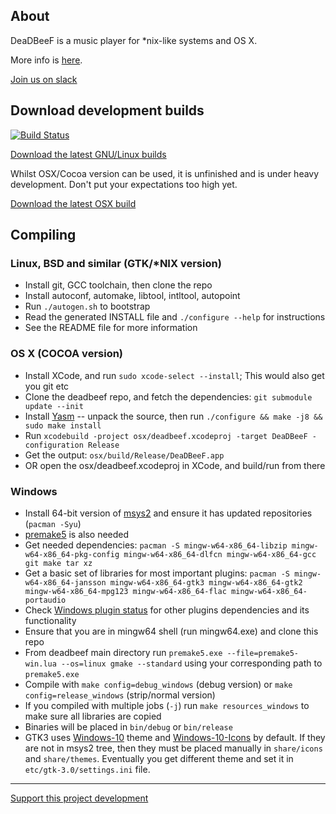 ## About

DeaDBeeF is a music player for \*nix-like systems and OS X.

More info is [here](http://deadbeef.sf.net).

[Join us on slack](https://deadbeef-slack.herokuapp.com)

## Download development builds

[![Build Status](https://travis-ci.org/DeaDBeeF-Player/deadbeef.svg?branch=master)](https://travis-ci.org/DeaDBeeF-Player/deadbeef)

[Download the latest GNU/Linux builds](https://sourceforge.net/projects/deadbeef/files/travis/linux/)

Whilst OSX/Cocoa version can be used, it is unfinished and is under heavy development. Don't put your expectations too high yet.

[Download the latest OSX build](https://sourceforge.net/projects/deadbeef/files/travis/osx/)

## Compiling

### Linux, BSD and similar (GTK/*NIX version)

* Install git, GCC toolchain, then clone the repo
* Install autoconf, automake, libtool, intltool, autopoint
* Run ```./autogen.sh``` to bootstrap
* Read the generated INSTALL file and ```./configure --help``` for instructions
* See the README file for more information

### OS X (COCOA version)

* Install XCode, and run `sudo xcode-select --install`; This would also get you git etc
* Clone the deadbeef repo, and fetch the dependencies: ```git submodule update --init```
* Install [Yasm](https://yasm.tortall.net/Download.html) -- unpack the source, then run `./configure && make -j8 && sudo make install`
* Run ```xcodebuild -project osx/deadbeef.xcodeproj -target DeaDBeeF -configuration Release```
* Get the output: ```osx/build/Release/DeaDBeeF.app```
* OR open the osx/deadbeef.xcodeproj in XCode, and build/run from there

### Windows

* Install 64-bit version of [msys2](https://www.msys2.org/) and ensure it has updated repositories (`pacman -Syu`)
* [premake5](https://premake.github.io/download.html) is also needed
* Get needed dependencies: 
	```pacman -S mingw-w64-x86_64-libzip mingw-w64-x86_64-pkg-config mingw-w64-x86_64-dlfcn mingw-w64-x86_64-gcc git make tar xz```
* Get a basic set of libraries for most important plugins:
	```pacman -S mingw-w64-x86_64-jansson mingw-w64-x86_64-gtk3 mingw-w64-x86_64-gtk2 mingw-w64-x86_64-mpg123 mingw-w64-x86_64-flac mingw-w64-x86_64-portaudio```
* Check [Windows plugin status](https://github.com/DeaDBeeF-Player/deadbeef/wiki/Windows-plugin-status) for other plugins dependencies and its functionality
* Ensure that you are in mingw64 shell (run mingw64.exe) and clone this repo
* From deadbeef main directory run ```premake5.exe --file=premake5-win.lua --os=linux gmake --standard``` using your corresponding path to ```premake5.exe```
* Compile with ```make config=debug_windows``` (debug version) or ```make config=release_windows``` (strip/normal version)
* If you compiled with multiple jobs (`-j`) run ```make resources_windows``` to make sure all libraries are copied
* Binaries will be placed in ```bin/debug``` or ```bin/release```
* GTK3 uses [Windows-10](https://github.com/B00merang-Project/Windows-10) theme and [Windows-10-Icons](https://github.com/B00merang-Artwork/Windows-10) by default. If they are not in msys2 tree, then they must be placed manually in ```share/icons``` and ```share/themes```. Eventually you get different theme and set it in ```etc/gtk-3.0/settings.ini``` file.

----

[Support this project development](http://deadbeef.sourceforge.net/support.html)
